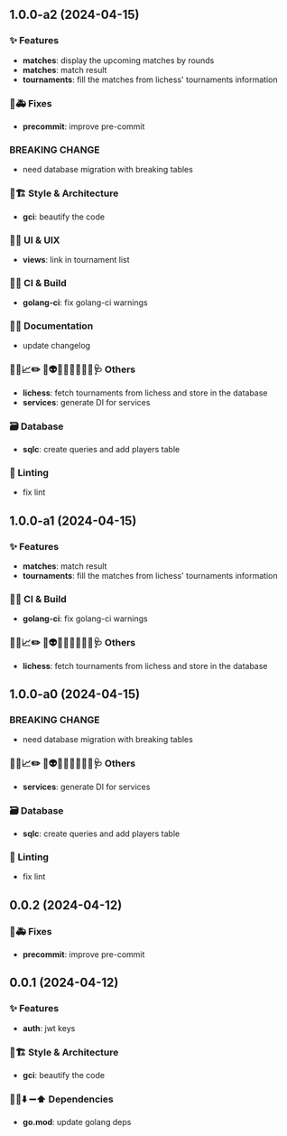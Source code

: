 ## 1.0.0-a2 (2024-04-15)

### ✨ Features

- **matches**: display the upcoming matches by rounds
- **matches**: match result
- **tournaments**: fill the matches from lichess' tournaments information

### 🐛🚑️ Fixes

- **precommit**: improve pre-commit

### BREAKING CHANGE

- need database migration with breaking tables

### 🎨🏗️ Style & Architecture

- **gci**: beautify the code

### 💄🚸 UI & UIX

- **views**: link in tournament list

### 💚👷 CI & Build

- **golang-ci**: fix golang-ci warnings

### 📝💡 Documentation

- update changelog

### 🔐🚧📈✏️ 💩👽️🍻💬🥚🌱🚩🥅🩺 Others

- **lichess**: fetch tournaments from lichess and store in the database
- **services**: generate DI for services

### 🗃️ Database

- **sqlc**: create queries and add players table

### 🚨 Linting

- fix lint

## 1.0.0-a1 (2024-04-15)

### ✨ Features

- **matches**: match result
- **tournaments**: fill the matches from lichess' tournaments information

### 💚👷 CI & Build

- **golang-ci**: fix golang-ci warnings

### 🔐🚧📈✏️ 💩👽️🍻💬🥚🌱🚩🥅🩺 Others

- **lichess**: fetch tournaments from lichess and store in the database

## 1.0.0-a0 (2024-04-15)

### BREAKING CHANGE

- need database migration with breaking tables

### 🔐🚧📈✏️ 💩👽️🍻💬🥚🌱🚩🥅🩺 Others

- **services**: generate DI for services

### 🗃️ Database

- **sqlc**: create queries and add players table

### 🚨 Linting

- fix lint

## 0.0.2 (2024-04-12)

### 🐛🚑️ Fixes

- **precommit**: improve pre-commit

## 0.0.1 (2024-04-12)

### ✨ Features

- **auth**: jwt keys

### 🎨🏗️ Style & Architecture

- **gci**: beautify the code

### 📌➕⬇️ ➖⬆️  Dependencies

- **go.mod**: update golang deps
